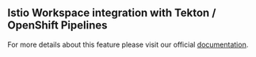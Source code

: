 ## Istio Workspace integration with Tekton / OpenShift Pipelines

For more details about this feature please visit our official [documentation](https://istio-workspace-docs.netlify.app/istio-workspace/latest/integration/tekton/overview.html).
